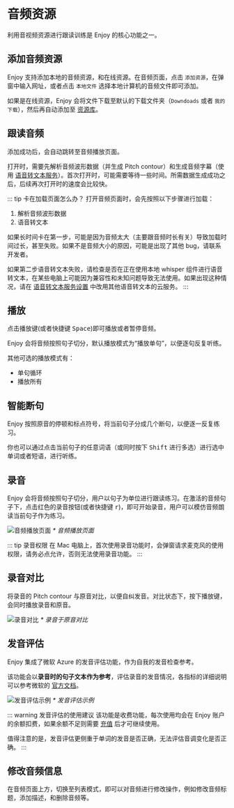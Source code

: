 # 音频资源

利用音视频资源进行跟读训练是 Enjoy 的核心功能之一。

## 添加音频资源

Enjoy 支持添加本地的音频资源，和在线资源。在音频页面，点击 `添加资源`，在弹窗中输入网址，或者点击 `本地文件` 选择本地计算机的音频文件即可添加。

如果是在线资源，Enjoy 会将文件下载至默认的下载文件夹（`Downdoads` 或者 `我的下载`），然后再自动添加至 [资源库](./settings#资源库保存路径)。

## 跟读音频

添加成功后，会自动跳转至音频播放页面。

打开时，需要先解析音频波形数据（并生成 Pitch contour）和生成音频字幕（使用 [语音转文本服务](./settings#语音转文本服务)）。首次打开时，可能需要等待一些时间。所需数据生成成功之后，后续再次打开时的速度会比较快。

::: tip 卡在加载页面怎么办？
打开音频页面时，会先按照以下步骤进行加载：

1. 解析音频波形数据
2. 语音转文本

如果长时间卡在第一步，可能是因为音频太大（主要跟音频时长有关）导致加载时间过长，甚至失败。如果不是音频大小的原因，可能是出现了其他 bug，请联系开发者。

如果第二步语音转文本失败，请检查是否在正在使用本地 whisper 组件进行语音转文本，在某些电脑上可能因为兼容性和未知问题导致无法使用。如果出现这种情况，请在 [语音转文本服务设置](./settings#语音转文本服务) 中改用其他语音转文本的云服务。
:::

## 播放

点击播放键(或者快捷键 <kbd>Space</kbd>)即可播放或者暂停音频。

Enjoy 会将音频按照句子切分，默认播放模式为“播放单句”，以便逐句反复听练。

其他可选的播放模式有：

- 单句循环
- 播放所有

## 智能断句

Enjoy 按照原音的停顿和标点符号，将当前句子分成几个断句，以便逐一反复练习。

你也可以通过点击当前句子的任意词语（或同时按下 <kbd>Shift</kbd> 进行多选）进行选中单词或者短语，进行听练。

## 录音

Enjoy 会将音频按照句子切分，用户以句子为单位进行跟读练习。在激活的音频句子下，点击红色的录音按钮(或者快捷键 <kbd>r</kbd>)，即可开始录音，用户可以模仿音频朗读当前句子作为练习。

![音频播放页面](/images/enjoy/audio-page.png)
_\* 音频播放页面_

::: tip 录音权限
在 Mac 电脑上，首次使用录音功能时，会弹窗请求麦克风的使用权限，请务必点允许，否则无法使用录音功能。
:::

## 录音对比

将录音的 Pitch contour 与原音对比，以便自纠发音。对比状态下，按下播放键，会同时播放录音和原音。

![录音对比](/images/enjoy/recording-comparing.png)
_\* 录音于原音对比_

## 发音评估

Enjoy 集成了微软 Azure 的发音评估功能，作为自我的发音检查参考。

该功能会以**录音时的句子文本作为参考**，评估录音的发音情况，各指标的详细说明可以参考微软的 [官方文档](https://learn.microsoft.com/en-us/azure/ai-services/speech-service/how-to-pronunciation-assessment?pivots=programming-language-javascript#scripted-assessment-results)。

![发音评估示例](/images/enjoy/pronouce-assessment.png)
_\* 发音评估示例_

::: warning 发音评估的使用建议
该功能是收费功能，每次使用均会在 Enjoy 账户的余额扣费，如果余额不足则需要 [充值](./settings#充值) 后才可继续使用。

值得注意的是，发音评估更侧重于单词的发音是否正确，无法评估音调变化是否正确。
:::

## 修改音频信息

在音频页面上方，切换至列表模式，即可以对音频进行修改操作，例如修改音频标题，添加描述，和删除音频等。
